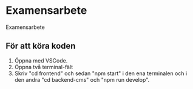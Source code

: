 # Examensarbete
Examensarbete
## För att köra koden
1. Öppna med VSCode.
2. Öppna två terminal-fält
3. Skriv "cd frontend" och sedan "npm start" i den ena terminalen och i den andra "cd backend-cms" och "npm run develop".
